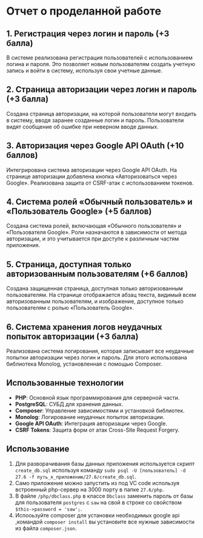 # Отчет о проделанной работе

## 1. Регистрация через логин и пароль (+3 балла)

В системе реализована регистрация пользователей с использованием логина и пароля. Это позволяет новым пользователям создать учетную запись и войти в систему, используя свои учетные данные.

## 2. Страница авторизации через логин и пароль (+3 балла)

Создана страница авторизации, на которой пользователи могут входить в систему, вводя заранее созданные логин и пароль. Пользователи видят сообщение об ошибке при неверном вводе данных.

## 3. Авторизация через Google API OAuth (+10 баллов)

Интегрирована система авторизации через Google API OAuth. На странице авторизации добавлена кнопка «Авторизоваться через Google». Реализована защита от CSRF-атак с использованием токенов.

## 4. Система ролей «Обычный пользователь» и «Пользователь Google» (+5 баллов)

Создана система ролей, включающая «Обычного пользователя» и «Пользователя Google». Роли назначаются в зависимости от метода авторизации, и это учитывается при доступе к различным частям приложения.

## 5. Страница, доступная только авторизованным пользователям (+6 баллов)

Создана защищенная страница, доступная только авторизованным пользователям. На странице отображается абзац текста, видимый всем авторизованным пользователям, и изображение, доступное только пользователям с ролью «Пользователь Google».

## 6. Система хранения логов неудачных попыток авторизации (+3 балла)

Реализована система логирования, которая записывает все неудачные попытки авторизации через логин и пароль. Для этого использована библиотека Monolog, установленная с помощью Composer.

## Использованные технологии

- **PHP**: Основной язык программирования для серверной части.
- **PostgreSQL**: СУБД для хранения данных.
- **Composer**: Управление зависимостями и установкой библиотек.
- **Monolog**: Логирование неудачных попыток авторизации.
- **Google API OAuth**: Интеграция авторизации через Google.
- **CSRF Tokens**: Защита форм от атак Cross-Site Request Forgery.

## Использование

1. Для разворачивания базы данных приложения используется скрипт `create_db.sql` используя команду ``sudo psql -U [пользователь] -d 27.6 -f путь_к_приложению/27.6/create_db.sql``.
2. Само приложение можно запустить из под VC code используя встроенный php-сервер на 3000 порту в папке `27.6/php`.
3. В файле `/php/dbclass.php` в классе `Dbclass` заменить пароль от базы для пользователя `postgres` с `saw` на свой в строке со свойством `$this->password = 'saw';`.
4. Испооьзуйте composer для установки необходимых google api ,командой `composer install` вы установите все нужные зависимости из файла `composer.json`.

